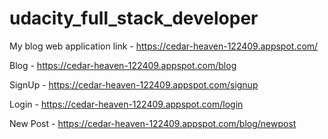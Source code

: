# udacity_full_stack_developer
My blog web application link - 
https://cedar-heaven-122409.appspot.com/

Blog - https://cedar-heaven-122409.appspot.com/blog

SignUp - https://cedar-heaven-122409.appspot.com/signup

Login - https://cedar-heaven-122409.appspot.com/login

New Post - https://cedar-heaven-122409.appspot.com/blog/newpost